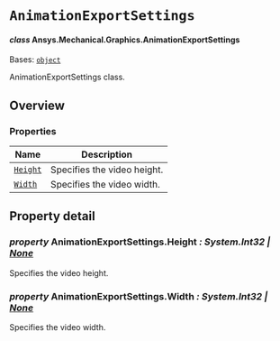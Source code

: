 # `AnimationExportSettings`

<a id="ansys.mechanical.stubs.v242.Ansys.Mechanical.Graphics.AnimationExportSettings"></a>

#### *class* Ansys.Mechanical.Graphics.AnimationExportSettings

Bases: [`object`](https://docs.python.org/3/library/functions.html#object)

AnimationExportSettings class.

<!-- !! processed by numpydoc !! -->

<a id="overview"></a>

## Overview

### Properties

| Name | Description |
|--------------------------------------------------------------------------------------------------------------------|-------------------------------|
| [`Height`](#AnimationExportSettings.Height)   | Specifies the video height.   |
| [`Width`](#AnimationExportSettings.Width)     | Specifies the video width.    |

<a id="property-detail"></a>

## Property detail

<a id="AnimationExportSettings.Height"></a>

### *property* AnimationExportSettings.Height *: System.Int32 | [None](https://docs.python.org/3/library/constants.html#None)*

Specifies the video height.

<!-- !! processed by numpydoc !! -->

<a id="AnimationExportSettings.Width"></a>

### *property* AnimationExportSettings.Width *: System.Int32 | [None](https://docs.python.org/3/library/constants.html#None)*

Specifies the video width.

<!-- !! processed by numpydoc !! -->

